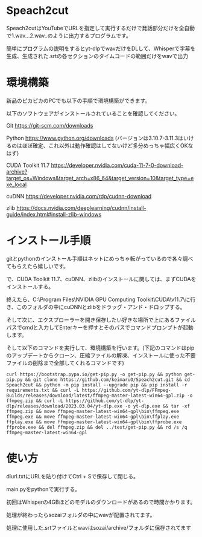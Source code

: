 # Speach2cut

Speach2cutはYouTubeでURLを指定して実行するだけで発話部分だけを全自動で1.wav...2.wav..のように出力するプログラムです。

簡単にプログラムの説明をするとyt-dlpでwavだけをDLして、Whisperで字幕を生成、生成された.srtの各セクションのタイムコードの範囲だけをwavで出力





# 環境構築

新品のピカピカのPCでも以下の手順で環境構築ができます。

以下のソフトウェアがインストールされていることを確認してください。


Git https://git-scm.com/downloads

Python https://www.python.org/downloads
(バージョンは3.10.7-3.11.3はいけるのはほぼ確定、これ以外は動作確認はしてないけど多分めっちゃ幅広くOKなはず)

CUDA Toolkit 11.7 https://developer.nvidia.com/cuda-11-7-0-download-archive?target_os=Windows&target_arch=x86_64&target_version=10&target_type=exe_local

cuDNN https://developer.nvidia.com/rdp/cudnn-download

zlib https://docs.nvidia.com/deeplearning/cudnn/install-guide/index.html#install-zlib-windows



# インストール手順

gitとpythonのインストール手順はネットにめっちゃ転がっているので各々調べてもらえたら嬉しいです。

で、CUDA Toolkit 11.7、cuDNN、zlibのインストールに関しては、まずCUDAをインストールする。

終えたら、C:\Program Files\NVIDIA GPU Computing Toolkit\CUDA\v11.7\に行き、このフォルダの中にcuDNNとzlibをドラッグ・アンド・ドロップする。


そして次に、エクスプローラーを開き保存したい好きな場所で上にあるファイルパスでcmdと入力してEnterキーを押すとそのパスでコマンドプロンプトが起動します。

そして以下のコマンドを実行して、環境構築を行います。(下記のコマンドはpipのアップデートからクローン、圧縮ファイルの解凍、インストールに使った不要ファイルの削除まで全部してくれるコマンドです)
    
```
curl https://bootstrap.pypa.io/get-pip.py -o get-pip.py && python get-pip.py && git clone https://github.com/keimaruO/Speach2cut.git && cd Speach2cut && python -m pip install --upgrade pip && pip install -r requirements.txt && curl -L https://github.com/yt-dlp/FFmpeg-Builds/releases/download/latest/ffmpeg-master-latest-win64-gpl.zip -o ffmpeg.zip && curl -L https://github.com/yt-dlp/yt-dlp/releases/download/2023.03.04/yt-dlp.exe -o yt-dlp.exe && tar -xf ffmpeg.zip && move ffmpeg-master-latest-win64-gpl\bin\ffmpeg.exe ffmpeg.exe && move ffmpeg-master-latest-win64-gpl\bin\ffplay.exe ffplay.exe && move ffmpeg-master-latest-win64-gpl\bin\ffprobe.exe ffprobe.exe && del ffmpeg.zip && del ../test/get-pip.py && rd /s /q ffmpeg-master-latest-win64-gpl
```


# 使い方
dlurl.txtにURLを貼り付けてCtrl + Sで保存して閉じる。

main.pyをpythonで実行する。

初回はWhisperの4GBほどのモデルのダウンロードがあるので時間かかります。

処理が終わったらsozaiフォルダの中にwavが配置されてます。

処理に使用した.srtファイルとwavはsozai/archive/フォルダに保存されてます
